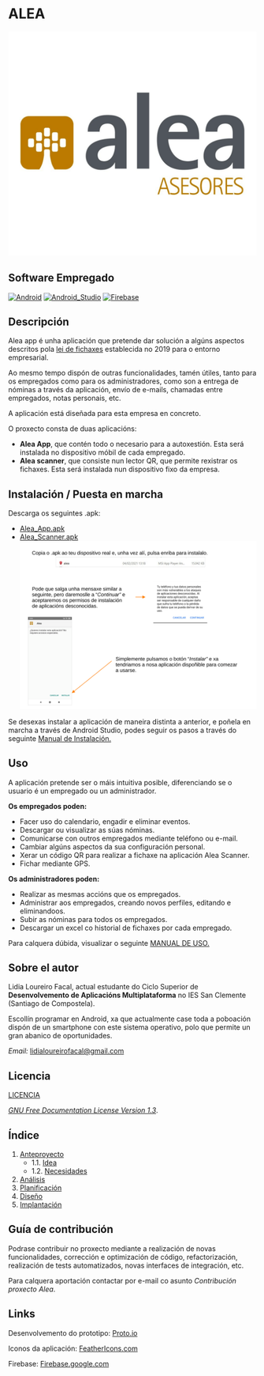 # ALEA 
 ![Logo Alea](doc/img/ALEA-ASESORES-LOGO.png)
 
 ## Software Empregado
[![Android](https://img.shields.io/badge/Android-3DDC84?style=for-the-badge&logo=android&logoColor=white&labelColor=101010)]()
[![Android_Studio](https://img.shields.io/badge/Android_Studio-3DDC84?style=for-the-badge&logo=android-studio&logoColor=white&labelColor=101010)]()
[![Firebase](https://img.shields.io/badge/Firebase-FFCA28?style=for-the-badge&logo=firebase&logoColor=white&labelColor=101010)]()
</br>

## Descripción
Alea app é unha aplicación que pretende dar solución a algúns aspectos descritos pola [lei de fichaxes](https://www.boe.es/buscar/doc.php?id=BOE-A-2019-3481) establecida no 2019 para o entorno empresarial.

Ao mesmo tempo dispón de outras funcionalidades, tamén útiles, tanto para os empregados como para os administradores, como son a entrega de nóminas a través da aplicación, envío de e-mails, chamadas entre empregados, notas personais, etc. 
 
A aplicación está diseñada para esta empresa en concreto.


O proxecto consta de duas aplicacións: 
 * **Alea App**, que contén todo o necesario para a autoxestión. Esta será instalada no dispositivo móbil de cada empregado.
 * **Alea scanner**, que consiste nun lector QR, que permite rexistrar os fichaxes. Esta será instalada nun dispositivo fixo da empresa.

## Instalación / Puesta en marcha
Descarga os seguintes .apk:
* [Alea_App.apk](/Alea_App.apk)
* [Alea_Scanner.apk](/Alea_Scanner.apk)
![InstalacionApk](doc/img/instalacionApk.png)

Se desexas instalar a aplicación de maneira distinta a anterior, e poñela en marcha a través de Android Studio, podes seguir os pasos a través do seguinte [Manual de Instalación.](documentacion/MANUAL_INSTALACIÓN.pdf)

## Uso

A aplicación pretende ser o máis intuitiva posible, diferenciando se o usuario é un empregado ou un administrador.

**Os empregados poden:**
   * Facer uso do calendario, engadir e eliminar eventos.
   * Descargar ou visualizar as súas nóminas.
   * Comunicarse con outros empregados mediante teléfono ou e-mail.
   * Cambiar algúns aspectos da sua configuración personal.
   * Xerar un código QR para realizar a fichaxe na aplicación Alea Scanner.
   * Fichar mediante GPS.

**Os administradores poden:**
   * Realizar as mesmas accións que os empregados.
   * Administrar aos empregados, creando novos perfiles, editando e eliminandoos.
   * Subir as nóminas para todos os empregados.
   * Descargar un excel co historial de fichaxes por cada empregado.

Para calquera dúbida, visualizar o seguinte [MANUAL DE USO.](documentacion/MANUAL_USO_ALEA.pdf) 

## Sobre el autor
Lidia Loureiro Facal, actual estudante do Ciclo Superior de **Desenvolvemento de Aplicacións Multiplataforma** no IES San Clemente (Santiago de Compostela).

Escollín programar en Android, xa que actualmente case toda a poboación dispón de un smartphone con este sistema operativo, polo que permite un gran abanico de oportunidades.

_Email:_ lidialoureirofacal@gmail.com

## Licencia
[LICENCIA](/LICENSE)

[*GNU Free Documentation License Version 1.3*](https://www.gnu.org/licenses/fdl-1.3.html). 


## Índice


1. [Anteproyecto](documentacion/Idea_Anteproxecto.pdf)
    * 1.1. [Idea](doc/templates/1_idea.md)
    * 1.2. [Necesidades](doc/templates/2_necesidades.md)
2. [Análisis](doc/templates/3_analise.md)
3. [Planificación](doc/templates/4_planificacion.md)
4. [Diseño](doc/templates/5_deseño.md)
5. [Implantación](doc/templates/6_implantacion.md)


## Guía de contribución

Podrase contribuir no proxecto mediante a realización de novas funcionalidades, corrección e optimización de código, refactorización, realización de tests automatizados, novas interfaces de integración, etc.

Para calquera aportación contactar por e-mail co asunto _Contribución proxecto Alea_.

## Links

Desenvolvemento do prototipo: [Proto.io](https://proto.io/)

Iconos da aplicación: [FeatherIcons.com](https://feathericons.com/)

Firebase: [Firebase.google.com](https://firebase.google.com/?hl=es)
